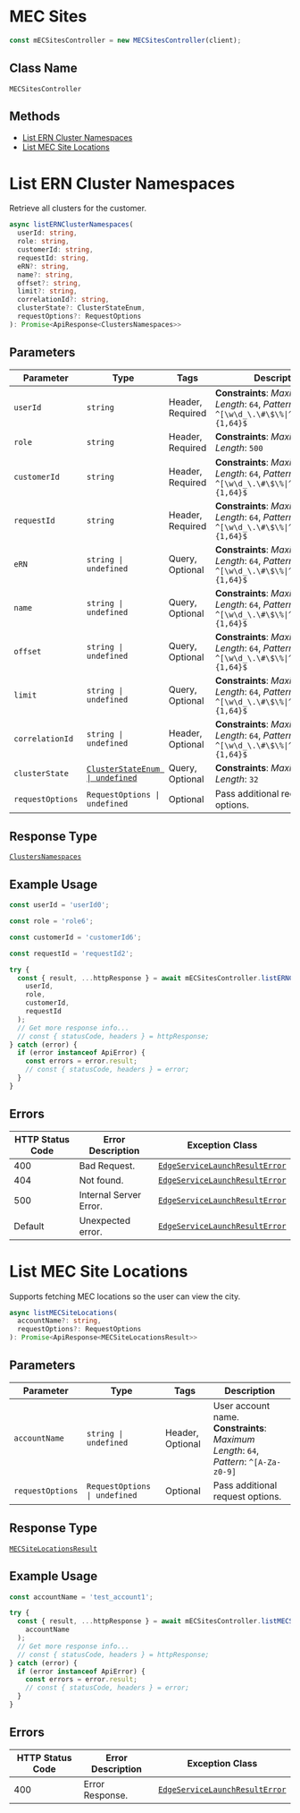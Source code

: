 # MEC Sites

```ts
const mECSitesController = new MECSitesController(client);
```

## Class Name

`MECSitesController`

## Methods

* [List ERN Cluster Namespaces](../../doc/controllers/mec-sites.md#list-ern-cluster-namespaces)
* [List MEC Site Locations](../../doc/controllers/mec-sites.md#list-mec-site-locations)


# List ERN Cluster Namespaces

Retrieve all clusters for the customer.

```ts
async listERNClusterNamespaces(
  userId: string,
  role: string,
  customerId: string,
  requestId: string,
  eRN?: string,
  name?: string,
  offset?: string,
  limit?: string,
  correlationId?: string,
  clusterState?: ClusterStateEnum,
  requestOptions?: RequestOptions
): Promise<ApiResponse<ClustersNamespaces>>
```

## Parameters

| Parameter | Type | Tags | Description |
|  --- | --- | --- | --- |
| `userId` | `string` | Header, Required | **Constraints**: *Maximum Length*: `64`, *Pattern*: `^[\w\d_\.\#\$\%\|^\&\*\@\!\-]{1,64}$` |
| `role` | `string` | Header, Required | **Constraints**: *Maximum Length*: `500` |
| `customerId` | `string` | Header, Required | **Constraints**: *Maximum Length*: `64`, *Pattern*: `^[\w\d_\.\#\$\%\|^\&\*\@\!\-]{1,64}$` |
| `requestId` | `string` | Header, Required | **Constraints**: *Maximum Length*: `64`, *Pattern*: `^[\w\d_\.\#\$\%\|^\&\*\@\!\-]{1,64}$` |
| `eRN` | `string \| undefined` | Query, Optional | **Constraints**: *Maximum Length*: `64`, *Pattern*: `^[\w\d_\.\#\$\%\|^\&\*\@\!\-]{1,64}$` |
| `name` | `string \| undefined` | Query, Optional | **Constraints**: *Maximum Length*: `64`, *Pattern*: `^[\w\d_\.\#\$\%\|^\&\*\@\!\-]{1,64}$` |
| `offset` | `string \| undefined` | Query, Optional | **Constraints**: *Maximum Length*: `64`, *Pattern*: `^[\w\d_\.\#\$\%\|^\&\*\@\!\-]{1,64}$` |
| `limit` | `string \| undefined` | Query, Optional | **Constraints**: *Maximum Length*: `64`, *Pattern*: `^[\w\d_\.\#\$\%\|^\&\*\@\!\-]{1,64}$` |
| `correlationId` | `string \| undefined` | Header, Optional | **Constraints**: *Maximum Length*: `64`, *Pattern*: `^[\w\d_\.\#\$\%\|^\&\*\@\!\-]{1,64}$` |
| `clusterState` | [`ClusterStateEnum \| undefined`](../../doc/models/cluster-state-enum.md) | Query, Optional | **Constraints**: *Maximum Length*: `32` |
| `requestOptions` | `RequestOptions \| undefined` | Optional | Pass additional request options. |

## Response Type

[`ClustersNamespaces`](../../doc/models/clusters-namespaces.md)

## Example Usage

```ts
const userId = 'userId0';

const role = 'role6';

const customerId = 'customerId6';

const requestId = 'requestId2';

try {
  const { result, ...httpResponse } = await mECSitesController.listERNClusterNamespaces(
    userId,
    role,
    customerId,
    requestId
  );
  // Get more response info...
  // const { statusCode, headers } = httpResponse;
} catch (error) {
  if (error instanceof ApiError) {
    const errors = error.result;
    // const { statusCode, headers } = error;
  }
}
```

## Errors

| HTTP Status Code | Error Description | Exception Class |
|  --- | --- | --- |
| 400 | Bad Request. | [`EdgeServiceLaunchResultError`](../../doc/models/edge-service-launch-result-error.md) |
| 404 | Not found. | [`EdgeServiceLaunchResultError`](../../doc/models/edge-service-launch-result-error.md) |
| 500 | Internal Server Error. | [`EdgeServiceLaunchResultError`](../../doc/models/edge-service-launch-result-error.md) |
| Default | Unexpected error. | [`EdgeServiceLaunchResultError`](../../doc/models/edge-service-launch-result-error.md) |


# List MEC Site Locations

Supports fetching MEC locations so the user can view the city.

```ts
async listMECSiteLocations(
  accountName?: string,
  requestOptions?: RequestOptions
): Promise<ApiResponse<MECSiteLocationsResult>>
```

## Parameters

| Parameter | Type | Tags | Description |
|  --- | --- | --- | --- |
| `accountName` | `string \| undefined` | Header, Optional | User account name.<br>**Constraints**: *Maximum Length*: `64`, *Pattern*: `^[A-Za-z0-9]` |
| `requestOptions` | `RequestOptions \| undefined` | Optional | Pass additional request options. |

## Response Type

[`MECSiteLocationsResult`](../../doc/models/mec-site-locations-result.md)

## Example Usage

```ts
const accountName = 'test_account1';

try {
  const { result, ...httpResponse } = await mECSitesController.listMECSiteLocations(
    accountName
  );
  // Get more response info...
  // const { statusCode, headers } = httpResponse;
} catch (error) {
  if (error instanceof ApiError) {
    const errors = error.result;
    // const { statusCode, headers } = error;
  }
}
```

## Errors

| HTTP Status Code | Error Description | Exception Class |
|  --- | --- | --- |
| 400 | Error Response. | [`EdgeServiceLaunchResultError`](../../doc/models/edge-service-launch-result-error.md) |

